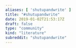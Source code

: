 ```yaml
---
aliases: [ 'shutupandwrite' ]
title: "#shutupandwrite"
date: 2019-01-02T21:53:17Z
draft: false
type: "community"
kind: "literature"
subreddit: "shutupandwrite"
---
```

